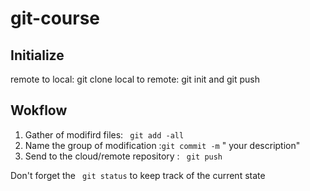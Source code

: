 # git-course 

## Initialize

remote to local: git clone
local to remote: git init and git push 

## Wokflow

1. Gather of modifird files: ` git add -all`
2. Name the group of modification :` git commit -m ` " your description"
3. Send to the cloud/remote repository : ` git push`

Don't forget the ` git status` to keep track of  the current state
